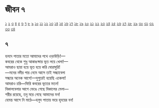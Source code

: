 # জীবন ৭

[১](2.10.0.jeebon-1.md) [২](2.10.1.jeebon-2.md) [৩](2.10.2.jeebon-3.md) [৪](2.10.3.jeebon-4.md) [৫](2.10.4.jeebon-5.md) [৬](2.10.5.jeebon-6.md) [৭](2.10.6.jeebon-7.md) [৮](2.10.7.jeebon-8.md) [৯](2.10.8.jeebon-9.md) [১০](2.10.9.jeebon-10.md) [১১](2.10.10.jeebon-11.md) [১২](2.10.11.jeebon-12.md) [১৩](2.10.12.jeebon-13.md) [১৪](2.10.13.jeebon-14.md) [১৫](2.10.14.jeebon-15.md) [১৬](2.10.15.jeebon-16.md) [১৭](2.10.16.jeebon-17.md) [১৮](2.10.17.jeebon-18.md) [১৯](2.10.18.jeebon-19.md) [২০](2.10.19.jeebon-20.md) [২১](2.10.20.jeebon-21.md) [২২](2.10.21.jeebon-22.md) [২৩](2.10.22.jeebon-23.md) [২৪](2.10.23.jeebon-24.md) [২৫](2.10.24.jeebon-25.md) [২৬](2.10.25.jeebon-26.md) [২৭](2.10.26.jeebon-27.md) [২৮](2.10.27.jeebon-28.md) [২৯](2.10.28.jeebon-29.md) [৩০](2.10.29.jeebon-30.md) [৩১](2.10.30.jeebon-31.md) [৩২](2.10.31.jeebon-32.md) [৩৩](2.10.32.jeebon-33.md) [৩৪](2.10.33.jeebon-34.md)

## ৭

হলদে পাতার মতো আমাদের পথে ওড়াউড়ি!—  
কবরের থেকে শুধু আকাঙক্ষার ভূত লয়ে খেলা!—  
আমরাও ছায়া হয়ে ভূত হয়ে করি ঘোরাঘুরি!  
—মনের নদীর পার নেমে আসে তাই সন্ধ্যাবেলা  
সন্ধ্যার অনেক আগে!—দুপুরেই হয়েছি একেলা!  
আমরাও চরি—ফিরি কবরের ভূতের মতন!  
বিকালবেলার আগে ভেঙে গেছে বিকালের মেলা—  
শরীর রয়েছে, তবু মরে গেছে আমাদের মন!  
হেমন্ত আসে নি মাঠে—হলুদ পাতায় ভরে হৃদয়ের বন!

